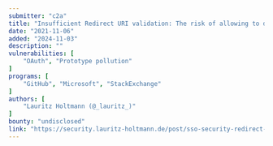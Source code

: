 ```yaml
---
submitter: "c2a"
title: "Insufficient Redirect URI validation: The risk of allowing to dynamically add arbitrary query parameters and fragments to the redirect_uri"
date: "2021-11-06"
added: "2024-11-03"
description: ""
vulnerabilities: [
    "OAuth", "Prototype pollution"
]
programs: [
    "GitHub", "Microsoft", "StackExchange"
]
authors: [
    "Lauritz Holtmann (@_lauritz_)"
]
bounty: "undisclosed"
link: "https://security.lauritz-holtmann.de/post/sso-security-redirect-uri-ii/"
---
```




